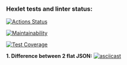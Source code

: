 ### Hexlet tests and linter status:

[![Actions Status](https://github.com/MaxSmirnov01/frontend-project-46/workflows/hexlet-check/badge.svg)](https://github.com/MaxSmirnov01/frontend-project-46/actions)

[![Maintainability](https://api.codeclimate.com/v1/badges/cbe653de427bb471412f/maintainability)](https://codeclimate.com/github/MaxSmirnov01/frontend-project-46/maintainability)

[![Test Coverage](https://api.codeclimate.com/v1/badges/cbe653de427bb471412f/test_coverage)](https://codeclimate.com/github/MaxSmirnov01/frontend-project-46/test_coverage)

**1. Difference between 2 flat JSON:**
[![asciicast](https://asciinema.org/a/Sjt3qkadVh6msg8TKxUq8xhl6.svg)](https://asciinema.org/a/Sjt3qkadVh6msg8TKxUq8xhl6)
